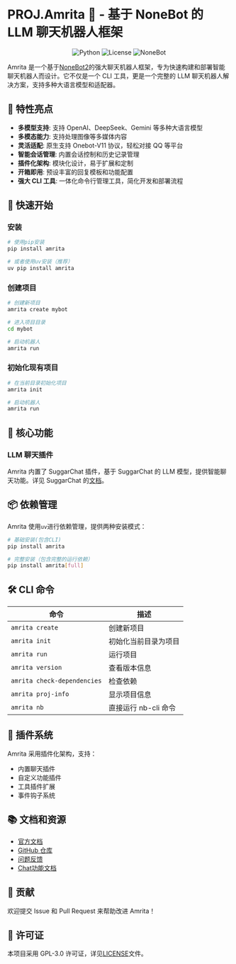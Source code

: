 # PROJ.Amrita 🌸 - 基于 NoneBot 的 LLM 聊天机器人框架

<p align="center">
  <img src="https://img.shields.io/badge/Python-3.10+-blue?logo=python" alt="Python">
  <img src="https://img.shields.io/badge/License-GPL--3.0-orange" alt="License">
  <img src="https://img.shields.io/badge/NoneBot-2.0+-red?logo=nonebot" alt="NoneBot">
</p>

Amrita 是一个基于[NoneBot2](https://nonebot.dev/)的强大聊天机器人框架，专为快速构建和部署智能聊天机器人而设计。它不仅是一个 CLI 工具，更是一个完整的 LLM 聊天机器人解决方案，支持多种大语言模型和适配器。

## 🌟 特性亮点

- **多模型支持**: 支持 OpenAI、DeepSeek、Gemini 等多种大语言模型
- **多模态能力**: 支持处理图像等多媒体内容
- **灵活适配**: 原生支持 Onebot-V11 协议，轻松对接 QQ 等平台
- **智能会话管理**: 内置会话控制和历史记录管理
- **插件化架构**: 模块化设计，易于扩展和定制
- **开箱即用**: 预设丰富的回复模板和功能配置
- **强大 CLI 工具**: 一体化命令行管理工具，简化开发和部署流程

## 🚀 快速开始

### 安装

```bash
# 使用pip安装
pip install amrita

# 或者使用uv安装（推荐）
uv pip install amrita
```

### 创建项目

```bash
# 创建新项目
amrita create mybot

# 进入项目目录
cd mybot

# 启动机器人
amrita run
```

### 初始化现有项目

```bash
# 在当前目录初始化项目
amrita init

# 启动机器人
amrita run
```

## 🧠 核心功能

### LLM 聊天插件

Amrita 内置了 SuggarChat 插件，基于 SuggarChat 的 LLM 模型，提供智能聊天功能。详见 SuggarChat 的[文档](https://docs.suggar.top/project/suggarchat/)。

## 📦 依赖管理

Amrita 使用`uv`进行依赖管理，提供两种安装模式：

```bash
# 基础安装(包含CLI)
pip install amrita

# 完整安装（包含完整的运行依赖）
pip install amrita[full]
```

## 🛠️ CLI 命令

| 命令                        | 描述                 |
| --------------------------- | -------------------- |
| `amrita create`             | 创建新项目           |
| `amrita init`               | 初始化当前目录为项目 |
| `amrita run`                | 运行项目             |
| `amrita version`            | 查看版本信息         |
| `amrita check-dependencies` | 检查依赖             |
| `amrita proj-info`          | 显示项目信息         |
| `amrita nb`                 | 直接运行 nb-cli 命令 |

## 🧩 插件系统

Amrita 采用插件化架构，支持：

- 内置聊天插件
- 自定义功能插件
- 工具插件扩展
- 事件钩子系统

## 📚 文档和资源

- [官方文档](https://amrita.suggar.top)
- [GitHub 仓库](https://github.com/LiteSuggarDEV/Amrita)
- [问题反馈](https://github.com/LiteSuggarDEV/Amrita/issues)
- [Chat功能文档](https://docs.suggar.top/project/suggarchat/)

## 🤝 贡献

欢迎提交 Issue 和 Pull Request 来帮助改进 Amrita！

## 📄 许可证

本项目采用 GPL-3.0 许可证，详见[LICENSE](LICENSE)文件。
